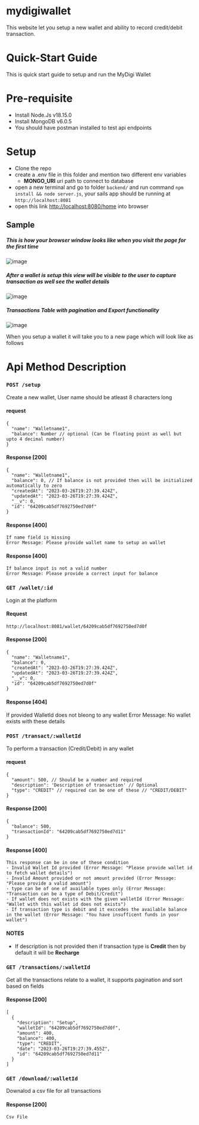 # mydigiwallet
This website let you setup a new wallet and ability to record credit/debit transaction.

# Quick-Start Guide
This is quick start guide to setup and run the MyDigi Wallet

# Pre-requisite
- Install Node.Js v18.15.0
- Install MongoDB v6.0.5
- You should have postman installed to test api endpoints

# Setup
- Clone the repo
- create a .env file in this folder and mention two different env variables
  - **MONGO_URI** uri path to connect to database
- open a new terminal and go to folder `backend/` and run command `npm install && node server.js`, your sails app should be running at `http://localhost:8081`
- open this link [http://localhost:8080/home](http://localhost:8080) into browser 

## Sample

##### This is how your browser window looks like when you visit the page for the first time

![image](https://user-images.githubusercontent.com/128895452/228024025-45a9240f-8420-4106-b8f1-9f491aaeb26a.png)

##### After a wallet is setup this view will be visible to the user to capture transaction as well see the wallet details

![image](https://user-images.githubusercontent.com/128895452/228023845-9a4da5be-3d5b-4bb7-972c-a0548b34e72a.png)

##### Transactions Table with pagination and Export functionality

![image](https://user-images.githubusercontent.com/128895452/228023535-33d6a7be-a37f-411e-9294-3fd2d541bf77.png)


When you setup a wallet it will take you to a new page which will look like as follows


# Api Method Description

### `POST /setup`
Create a new wallet, User name should be atleast 8 characters long

#### request
```
{
  "name": "Walletname1",
  "balance": Number // optional (Can be floating point as well but upto 4 decimal number)
}
```

#### Response [200]
```
{
  "name": "Walletname1",
  "balance": 0, // If balance is not provided then will be initialized automatically to zero
  "createdAt": "2023-03-26T19:27:39.424Z",
  "updatedAt": "2023-03-26T19:27:39.424Z",
  "__v": 0,
  "id": "64209cab5df7692750ed7d0f"
}
```

#### Response [400]
```
If name field is missing
Error Message: Please provide wallet name to setup an wallet
```


#### Response [400]
```
If balance input is not a valid number
Error Message: Please provide a correct input for balance
```


### `GET /wallet/:id`

Login at the platform

#### Request
```
http://localhost:8081/wallet/64209cab5df7692750ed7d0f
```

#### Response [200]
```
{
  "name": "Walletname1",
  "balance": 0,
  "createdAt": "2023-03-26T19:27:39.424Z",
  "updatedAt": "2023-03-26T19:27:39.424Z",
  "__v": 0,
  "id": "64209cab5df7692750ed7d0f"
}
```

#### Response [404]
If provided WalletId does not bleong to any wallet
Error Message: No wallet exists with these details

### `POST /transact/:walletId`

To perform a transaction (Credit/Debit) in any wallet

#### request
```
{
  "amount": 500, // Should be a number and required
  "description": 'Description of transaction' // Optional
  "type": "CREDIT" // required can be one of these // "CREDIT/DEBIT"
}
```

#### Response [200]
```
{
  "balance": 500,
  "transactionId": "64209cab5df7692750ed7d11"
}
```

#### Response [400]
```
This response can be in one of these condition
- Invalid Wallet Id provided (Error Message: "Please provide wallet id to fetch wallet details")
- Invalid Amount provided or not amount provided (Error Message: "Please provide a valid amount")
- type can be of one of available types only (Error Message: "Transaction can be a type of Debit/Credit")
- If wallet does not exists with the given walletId (Error Message: "Wallet with this wallet id does not exists")
- If transaction type is debit and it exccedes the available balance in the wallet (Error Message: "You have insufficent funds in your wallet")
```

#### NOTES
- If description is not provided then if transaction type is **Credit** then by default it will be **Recharge**


### `GET /transactions/:walletId`

Get all the transactions relate to a wallet, it supports pagination and sort based on fields

#### Response [200]
```
[
  {
    "description": "Setup",
    "walletId": "64209cab5df7692750ed7d0f",
    "amount": 400,
    "balance": 400,
    "type": "CREDIT",
    "date": "2023-03-26T19:27:39.455Z",
    "id": "64209cab5df7692750ed7d11"
  }
]
```

### `GET /download/:walletId`

Downalod a csv file for all transactions

#### Response [200]
```
Csv File
```
